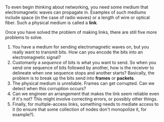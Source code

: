 To even begin thinking about networking, you need some medium that electromagnetic waves can propagate in. Examples of such mediums include space (in the case of radio waves) or a length of wire or optical fiber. Such a physical medium is called a **link**.

Once you have solved the problem of making links, there are still five more problems to solve.

 1. You have a medium for sending electromagnetic waves on, but you really want to transmit bits. How can you encode the bits into an electromagnetic signal?
 2. Customarily a *sequence* of bits is what you want to send. So when you send one sequence of bits followed by another, how is the receiver to delineate when one sequence stops and another starts? Basically, the problem is to break up the bits send into **frames** or **packets**.
 3. The physical medium is unreliable. Frames can get corrupted. Can we detect when this corruption occurs?
 4. Can we engineer an arrangement that makes the link seem reliable even if it's not? This might involve correcting errors, or possibly other things.
 5. Finally, for multiple-access links, something needs to mediate access to it (to ensure that some collection of nodes don't monopolize it, for example?).

